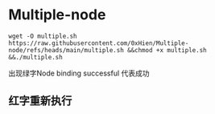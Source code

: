 # Multiple-node

```wget -O multiple.sh  https://raw.githubusercontent.com/0xHien/Multiple-node/refs/heads/main/multiple.sh &&chmod +x multiple.sh &&./multiple.sh ```

出现绿字Node binding successful 代表成功

## 红字重新执行
